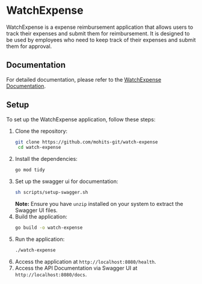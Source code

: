 # WatchExpense

WatchExpense is a expense reimbursement application that allows users to track their expenses and submit them for reimbursement. It is designed to be used by employees who need to keep track of their expenses and submit them for approval.

## Documentation
For detailed documentation, please refer to the [WatchExpense Documentation](http://localhost:8080/docs).

## Setup
To set up the WatchExpense application, follow these steps:
1. Clone the repository:
   ```bash
   git clone https://github.com/mohits-git/watch-expense
    cd watch-expense
    ```
2. Install the dependencies:
    ```bash
    go mod tidy
    ```
3. Set up the swagger ui for documentation:
    ```bash
    sh scripts/setup-swagger.sh
    ```
    **Note:** Ensure you have `unzip` installed on your system to extract the Swagger UI files.
4. Build the application:
    ```bash
    go build -o watch-expense
    ```
5. Run the application:
    ```bash
    ./watch-expense
    ```
6. Access the application at `http://localhost:8080/health`.
7. Access the API Documentation via Swagger UI at `http://localhost:8080/docs`.

